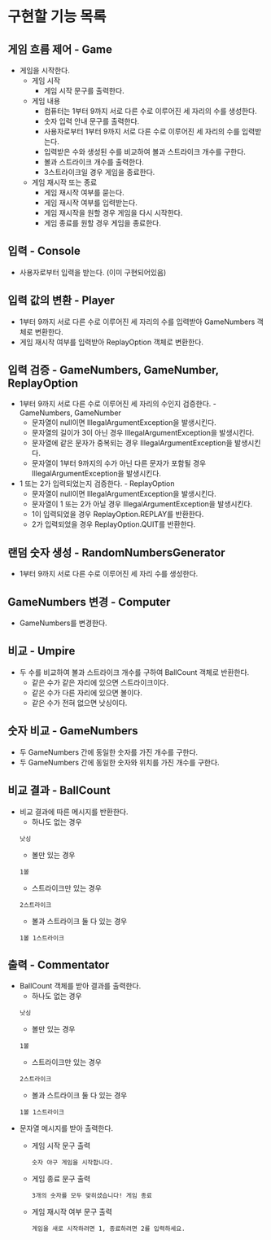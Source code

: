 # 구현할 기능 목록

## 게임 흐름 제어 - Game

- 게임을 시작한다.
    - 게임 시작
        - 게임 시작 문구를 출력한다.
    - 게임 내용
        - 컴퓨터는 1부터 9까지 서로 다른 수로 이루어진 세 자리의 수를 생성한다.
        - 숫자 입력 안내 문구를 출력한다.
        - 사용자로부터 1부터 9까지 서로 다른 수로 이루어진 세 자리의 수를 입력받는다.
        - 입력받은 수와 생성된 수를 비교하여 볼과 스트라이크 개수를 구한다.
        - 볼과 스트라이크 개수를 출력한다.
        - 3스트라이크일 경우 게임을 종료한다.
    - 게임 재시작 또는 종료
        - 게임 재시작 여부를 묻는다.
        - 게임 재시작 여부를 입력받는다.
        - 게임 재시작을 원할 경우 게임을 다시 시작한다.
        - 게임 종료를 원할 경우 게임을 종료한다.

## 입력 - Console

- 사용자로부터 입력을 받는다. (이미 구현되어있음)

## 입력 값의 변환 - Player

- 1부터 9까지 서로 다른 수로 이루어진 세 자리의 수를 입력받아 GameNumbers 객체로 변환한다.
- 게임 재시작 여부를 입력받아 ReplayOption 객체로 변환한다.

## 입력 검증 - GameNumbers, GameNumber, ReplayOption

- 1부터 9까지 서로 다른 수로 이루어진 세 자리의 수인지 검증한다. - GameNumbers, GameNumber
    - 문자열이 null이면 IllegalArgumentException을 발생시킨다.
    - 문자열의 길이가 3이 아닌 경우 IllegalArgumentException을 발생시킨다.
    - 문자열에 같은 문자가 중복되는 경우 IllegalArgumentException을 발생시킨다.
    - 문자열이 1부터 9까지의 수가 아닌 다른 문자가 포함될 경우 IllegalArgumentException을 발생시킨다.
- 1 또는 2가 입력되었는지 검증한다. - ReplayOption
    - 문자열이 null이면 IllegalArgumentException을 발생시킨다.
    - 문자열이 1 또는 2가 아닐 경우 IllegalArgumentException을 발생시킨다.
    - 1이 입력되었을 경우 ReplayOption.REPLAY를 반환한다.
    - 2가 입력되었을 경우 ReplayOption.QUIT를 반환한다.

## 랜덤 숫자 생성 - RandomNumbersGenerator

- 1부터 9까지 서로 다른 수로 이루어진 세 자리 수를 생성한다.

## GameNumbers 변경 - Computer

- GameNumbers를 변경한다.

## 비교 - Umpire

- 두 수를 비교하여 볼과 스트라이크 개수를 구하여 BallCount 객체로 반환한다.
    - 같은 수가 같은 자리에 있으면 스트라이크이다.
    - 같은 수가 다른 자리에 있으면 볼이다.
    - 같은 수가 전혀 없으면 낫싱이다.

## 숫자 비교 - GameNumbers

- 두 GameNumbers 간에 동일한 숫자를 가진 개수를 구한다.
- 두 GameNumbers 간에 동일한 숫자와 위치를 가진 개수를 구한다.

## 비교 결과 - BallCount

- 비교 결과에 따른 메시지를 반환한다.
    - 하나도 없는 경우
    ``` 
    낫싱 
    ```
    - 볼만 있는 경우
    ```
    1볼
    ```
    - 스트라이크만 있는 경우
    ```
    2스트라이크
    ```
    - 볼과 스트라이크 둘 다 있는 경우
    ```
    1볼 1스트라이크
    ```

## 출력 - Commentator

- BallCount 객체를 받아 결과를 출력한다.
    - 하나도 없는 경우
    ``` 
    낫싱 
    ```
    - 볼만 있는 경우
    ```
    1볼
    ```
    - 스트라이크만 있는 경우
    ```
    2스트라이크
    ```
    - 볼과 스트라이크 둘 다 있는 경우
    ```
    1볼 1스트라이크
    ```
- 문자열 메시지를 받아 출력한다.
  - 게임 시작 문구 출력 
    ```
    숫자 야구 게임을 시작합니다.
    ```

  - 게임 종료 문구 출력

    ```
    3개의 숫자를 모두 맞히셨습니다! 게임 종료
    ```

  - 게임 재시작 여부 문구 출력

    ```
    게임을 새로 시작하려면 1, 종료하려면 2를 입력하세요.
    ```